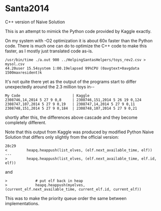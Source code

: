 Santa2014
=========

C++ version of Naive Solution

This is an attempt to mimick the Python code provided by Kaggle exactly.

On my system with -O2 optimization it is about 60x faster than the Python code.   There is much one can do to optimize the C++ code to make this faster, as I mostly just translated code as-is.

```
/usr/bin/time ./a.out 900 ../HelpingSantasHelpers/toys_rev2.csv > mysol.csv
44.20user 15.54system 1:00.19elapsed 99%CPU (0avgtext+0avgdata 1500maxresident)k
```

It's not quite there yet as the output of the programs start to differ unexpectedly around the 2.3 million toys in--

```
My Code                        | Kaggle
2308746,14,2014 5 27 9 0,8     | 2308746,151,2014 5 26 19 0,124
2308747,107,2014 5 27 9 0,19   | 2308747,14,2014 5 27 9 0,11
2308748,151,2014 5 27 9 0,184  | 2308748,107,2014 5 27 9 0,21
```

shortly after this, the differences above cascade and they become completely different.  

Note that this output from Kaggle was produced by modified Python Naive Solution that differs only slightly from the official version:

```
28c29
<         heapq.heappush(list_elves, (elf.next_available_time, elf))
---
>         heapq.heappush(list_elves, (elf.next_available_time, elf.id, elf))
```

and

```
>             # put elf back in heap
>             heapq.heappush(myelves, (current_elf.next_available_time, current_elf.id, current_elf))
```

This was to make the priority queue order the same between implementations.

